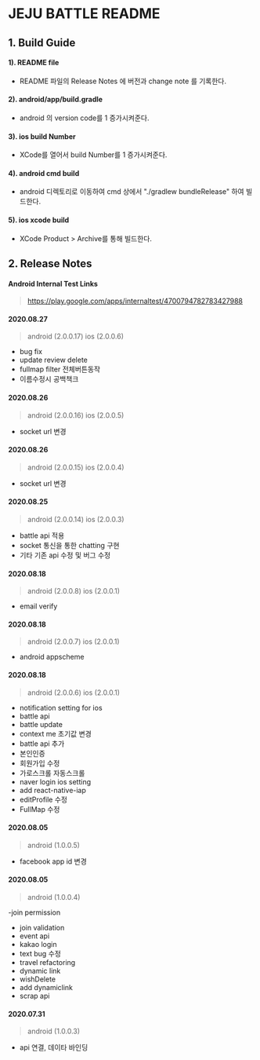 # JEJU BATTLE README

## 1. Build Guide

#### 1). README file
  - README 파일의 Release Notes 에 버전과 change note 를 기록한다.
#### 2). android/app/build.gradle
  - android 의 version code를 1 증가시켜준다.
#### 3). ios build Number
  - XCode를 열어서 build Number를 1 증가시켜준다.
#### 4). android cmd build
  - android 디렉토리로 이동하여 cmd 상에서 "./gradlew bundleRelease" 하여 빌드한다.
#### 5). ios xcode build
  - XCode Product > Archive를 통해 빌드한다.


## 2. Release Notes

####  Android Internal Test Links
  > https://play.google.com/apps/internaltest/4700794782783427988

####  2020.08.27
  > android (2.0.0.17)
  > ios (2.0.0.6)

  - bug fix
  - update review delete
  - fullmap filter 전체버튼동작
  - 이름수정시 공백책크



####  2020.08.26
  > android (2.0.0.16)
  > ios (2.0.0.5)

  - socket url 변경


####  2020.08.26
  > android (2.0.0.15)
  > ios (2.0.0.4)

  - socket url 변경

####  2020.08.25
  > android (2.0.0.14)
  > ios (2.0.0.3)

  - battle api 적용
  - socket 통신을 통한 chatting 구현
  - 기타 기존 api 수정 및 버그 수정

####  2020.08.18
  > android (2.0.0.8)
  > ios (2.0.0.1)

  - email verify

####  2020.08.18
  > android (2.0.0.7)
  > ios (2.0.0.1)

  - android appscheme

####  2020.08.18
  > android (2.0.0.6)
  > ios (2.0.0.1)

  - notification setting for ios
  - battle api
  - battle update
  - context me 초기값 변경
  - battle api 추가
  - 본인인증
  - 회원가입 수정
  - 가로스크롤 자동스크롤
  - naver login ios setting
  - add react-native-iap
  - editProfile 수정
  - FullMap 수정


####  2020.08.05
  > android (1.0.0.5)

  - facebook app id 변경

####  2020.08.05
  > android (1.0.0.4)

  -join permission
  - join validation
  - event api
  - kakao login
  - text bug 수정
  - travel refactoring
  - dynamic link
  - wishDelete
  - add dynamiclink
- scrap api

####  2020.07.31
  > android (1.0.0.3)

  - api 연결, 데이타 바인딩